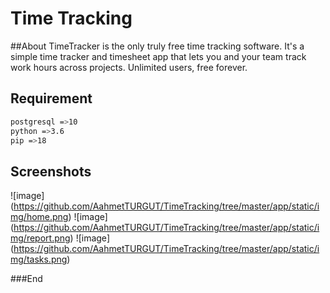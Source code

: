 # Time Tracking
##About
TimeTracker is the only truly free time tracking software. It's a simple time tracker and timesheet app that lets you and your team track work hours across projects. Unlimited users, free forever.


## Requirement
```bash
postgresql =>10
python =>3.6
pip =>18
```


## Screenshots

![image] (https://github.com/AahmetTURGUT/TimeTracking/tree/master/app/static/img/home.png)
![image] (https://github.com/AahmetTURGUT/TimeTracking/tree/master/app/static/img/report.png)
![image] (https://github.com/AahmetTURGUT/TimeTracking/tree/master/app/static/img/tasks.png)









###End
